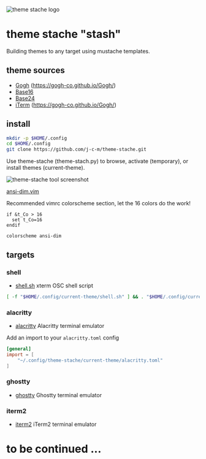 ![theme stache logo](/images/theme-stache.png)

# theme stache "stash"

Building themes to any target using mustache templates.

## theme sources

- [Gogh](https://github.com/Gogh-Co/Gogh/tree/master/themes) (https://gogh-co.github.io/Gogh/)
- [Base16](https://github.com/tinted-theming/schemes/tree/spec-0.11/base16)
- [Base24](https://github.com/tinted-theming/schemes/tree/spec-0.11/base24)
- [iTerm](https://github.com/mbadolato/iTerm2-Color-Schemes/tree/master/schemes) (https://gogh-co.github.io/Gogh/)

## install

```bash
mkdir -p $HOME/.config
cd $HOME/.config
git clone https://github.com/j-c-m/theme-stache.git
```

Use theme-stache (theme-stach.py) to browse, activate (temporary), or install themes (current-theme).

![theme-stache tool screenshot](/images/theme-stache-screenshot.png)

[ansi-dim.vim](https://raw.githubusercontent.com/j-c-m/dotfiles/refs/heads/master/.vim/colors/ansi-dim.vim)

Recommended vimrc colorscheme section, let the 16 colors do the work!

```vimscript
if &t_Co > 16
  set t_Co=16
endif

colorscheme ansi-dim
```

## targets

### shell

- [shell.sh](/build/shell) xterm OSC shell script

```sh
[ -f "$HOME/.config/current-theme/shell.sh" ] && . "$HOME/.config/current-theme/shell.sh"
```

### alacritty

- [alacritty](/build/alacritty) Alacritty terminal emulator

Add an import to your `alacritty.toml` config

```toml
[general]
import = [
    "~/.config/theme-stache/current-theme/alacritty.toml"
]
```

### ghostty

- [ghostty](/build/ghostty) Ghostty terminal emulator

### iterm2

- [iterm2](/build/itermcolors/) iTerm2 terminal emulator

# to be continued ...
